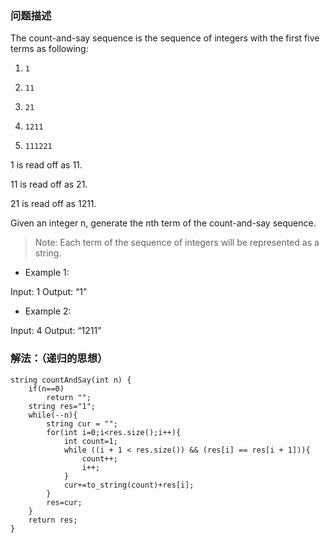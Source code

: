 ### 问题描述

The count-and-say sequence is the sequence of integers with the first five terms as following: 

1.     1 

2.     11 

3.     21 

4.     1211 

5.     111221 

1 is read off as 11. 

11 is read off as 21. 

21 is read off as 1211. 

Given an integer n, generate the nth term of the count-and-say sequence.  

>Note: Each term of the sequence of integers will be represented as a string.  

- Example 1:  

Input: 1    Output: “1” 

- Example 2:  

Input: 4    Output: “1211” 

### 解法：（递归的思想）

```
string countAndSay(int n) {
    if(n==0)
        return "";
    string res="1";
    while(--n){
        string cur = "";
        for(int i=0;i<res.size();i++){
            int count=1;
            while ((i + 1 < res.size()) && (res[i] == res[i + 1])){
                count++;    
                i++;
            }
            cur+=to_string(count)+res[i];
        }
        res=cur;
    }
    return res;
}
```

